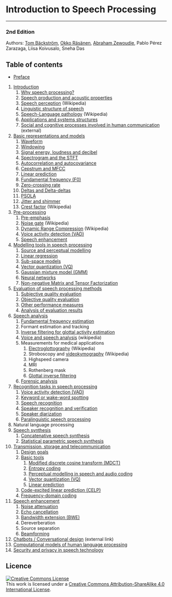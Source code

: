# Introduction to Speech Processing

--------------

### 2nd Edition


Authors: [Tom Bäckström](https://research.aalto.fi/en/persons/tom-b%C3%A4ckstr%C3%B6m), [Okko Räsänen](https://researchportal.tuni.fi/en/persons/okko-r%C3%A4s%C3%A4nen), [Abraham Zewoudie](https://research.aalto.fi/en/persons/abraham-zewoudie), Pablo Pérez Zarazaga, Liisa Koivusalo, Sneha Das


## Table of contents

-   [Preface](Preface.md) <!-- checked -->

1.  [Introduction](Introduction.md) <!-- checked -->
    1.  [Why speech processing?](Introduction/Why_speech_processing.md) <!-- checked -->
    2.  [Speech production and acoustic properties](Introduction/Speech_production_and_acoustic_properties.md) <!--checked -->
    3.  [Speech perception](https://en.wikipedia.org/wiki/Speech_perception) (Wikipedia)
    4.  [Linguistic structure of speech](Introduction/Linguistic_structure_of_speech.md) <!-- checked -->
    5.  [Speech-Language pathology](https://en.wikipedia.org/wiki/Speech-language_pathology) (Wikipedia)
    6.  [Applications and systems structures](Applications_and_systems_structures) <!-- checked -->
    7.  [Social and cognitive processes involved in human communication](http://pressbooks-dev.oer.hawaii.edu/messageprocessing/) (external)
2.  [Basic representations and models](Representations/Basic_representations_and_models.md)  
    1.  [Waveform](Representations/Waveform.ipynb) <!-- checked -->
    2.  [Windowing](Representations/Windowing.md)
    3.  [Signal energy, loudness and decibel](Representations/Signal_energy_loudness_and_decibel.md)
    4.  [Spectrogram and the STFT](Representations/Spectrogram_and_the_STFT.md)
    5.  [Autocorrelation and autocovariance](Representations/Autocorrelation_and_autocovariance.md)
    6.  [Cepstrum and MFCC](Representations/Cepstrum_and_MFCC.md)
    7.  [Linear prediction](Representations/Linear_prediction.md)
    8.  [Fundamental frequency (F0)](Representations/Fundamental_frequency_F0_.md)
    9.  [Zero-crossing rate](Representations/Zero-crossing_rate.md)
    10. [Deltas and Delta-deltas](Representations/Deltas_and_Delta-deltas.md)
    11. [PSOLA](Representations/Pitch-Synchoronous_Overlap-Add_PSOLA_.md)
    12. [Jitter and shimmer](Representations/Jitter_and_shimmer.md)       
    13. [Crest factor](https://en.wikipedia.org/wiki/Crest_factor) (Wikipedia)
3.  [Pre-processing](Pre-processing.md)
    1.  [Pre-emphasis](Preprocessing/Pre-emphasis.md)
    2.  [Noise gate](https://en.wikipedia.org/wiki/Noise_gate) (Wikipedia)
    3.  [Dynamic Range Compression](https://en.wikipedia.org/wiki/Dynamic_range_compression) (Wikipedia)
    4.  [Voice activity detection (VAD)](Recognition/Voice_activity_detection_VAD_.md)
    5.  [Speech enhancement](Speech_enhancement.md)
4.  [Modelling tools in speech processing](Modelling_tools_in_speech_processing.md)
    1.  [Source and perceptual modelling](Modelling/Source_modelling_and_perceptual_modelling.md)
    1.  [Linear regression](Modelling/Linear_regression.md)
    2.  [Sub-space models](Modelling/Sub-space_models.md)
    3.  [Vector quantization (VQ)](Modelling/Vector_quantization_VQ_.md)
    4.  [Gaussian mixture model (GMM)](Modelling/Gaussian_mixture_model_GMM_.md)
    5.  [Neural networks](Modelling/Neural_networks.md)
    6.  [Non-negative Matrix and Tensor Factorization](Modelling/Non-negative_Matrix_and_Tensor_Factorization.md)
5.  [Evaluation of speech processing methods](Evaluation_of_speech_processing_methods)
    1.  [Subjective quality evaluation](Evaluation/Subjective_quality_evaluation.md)
    2.  [Objective quality evaluation](Evaluation/Objective_quality_evaluation.md)
    3.  [Other performance measures](Evaluation/Other_performance_measures.md)
    4.  [Analysis of evaluation results](Evaluation/Analysis_of_evaluation_results.md)
6.  [Speech analysis](Speech_analysis.md)
    1.  [Fundamental frequency estimation](Analysis/Fundamental_frequency_estimation.md)
    2.  Formant estimation and tracking
    3.  [Inverse filtering for glottal activity estimation](Analysis/Inverse_filtering_for_glottal_activity_estimation.md)
    12. [Voice and speech analysis](https://en.wikipedia.org/wiki/Voice_analysis) (wikipedia)
    1.  Measurements for medical applications
        1.  [Electroglottography](https://en.wikipedia.org/wiki/Electroglottograph) (Wikipedia)
        2.  Stroboscopy and [videokymography](https://en.wikipedia.org/wiki/Videokymography) (Wikipedia)
        3.  Highspeed camera
        4.  MRI
        5.  Rothenberg mask
        6.  [Glottal inverse filtering](Analysis/Glottal_inverse_filtering.md)
    2.  [Forensic analysis](Analysis/Forensic_analysis.md)
7.  [Recognition tasks in speech processing](Recognition_tasks_in_speech_processing.md)  
    1.  [Voice activity detection (VAD)](Recognition/Voice_activity_detection_VAD_.md)
    2.  [Keyword or wake-word spotting](Recognition/Wake-word_and_keyword_spotting.md)
    3.  [Speech recognition](Recognition/Speech_Recognition.md)
    4.  [Speaker recognition and verification](Recognition/Speaker_Recognition_and_Verification.md)
    5.  [Speaker diarization](Recognition/Speaker_Diarization.md)
    6.  [Paralinguistic speech processing](Recognition/Paralinguistic_speech_processing.md)
8.  Natural language processing
9.  [Speech synthesis](Speech_Synthesis.md)
    1.  [Concatenative speech synthesis](Synthesis/Concatenative_speech_synthesis.md)
    2.  [Statistical parametric speech synthesis](Synthesis/Statistical_parametric_speech_synthesis.md)
10. [Transmission, storage and telecommunication](Transmission_storage_and_telecommunication.md)  
    1.  [Design goals](Transmission/Design_goals.md)
    2.  [Basic tools](Transmission/Basic_tools.md)
        1.  [Modified discrete cosine transform (MDCT)](Transmission/Modified_discrete_cosine_transform_MDCT_.md)
        2.  [Entropy coding](Transmission/Entropy_coding.md)
        3.  [Perceptual modelling in speech and audio coding](Transmission/Perceptual_modelling_in_speech_and_audio_coding.md)
        4.  [Vector quantization (VQ)](Transmission/Vector_quantization_VQ_.md)
        5.  [Linear prediction](Transmission/Linear_prediction.md)
    3.  [Code-excited linear prediction (CELP)](Transmission/Code-excited_linear_prediction_CELP_.md)
    4.  [Frequency-domain coding](Transmission/Frequency-domain_coding.md)
11. [Speech enhancement](Speech_enhancement.md)
    1.  [Noise attenuation](Enhancement/Noise_attenuation.md)
    2.  [Echo cancellation](Enhancement/Echo_cancellation.md)
    3.  [Bandwidth extension (BWE)](Enhancement/Bandwidth_extension_BWE_.md)
    4.  Dereverberation
    5.  Source separation
    6.  [Beamforming](Enhancement/Multi-channel_speech_enhancement_and_beamforming.md)
13. [Chatbots / Conversational design](https://landbot.io/blog/guide-to-conversational-design/) (external link)
14. [Computational models of human language processing](Computational_models_of_human_language_processing.md)
15. [Security and privacy in speech technology](Security_and_privacy_in_speech_technology.md) <!-- checked -->




## Licence

[<img src="https://i.creativecommons.org/l/by-sa/4.0/88x31.png" style="border-width: 0;" alt="Creative Commons License" />](http://creativecommons.org/licenses/by-sa/4.0/)  
This work is licensed under a [Creative Commons Attribution-ShareAlike 4.0 International License](http://creativecommons.org/licenses/by-sa/4.0/).

